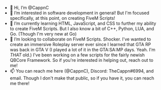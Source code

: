 - 👋 Hi, I’m @CappnC
- 👀 I’m interested in software development in general! But I'm focused specifically, at this point, on creating FiveM Scripts!
- 🌱 I’m currently learning HTML, JavaScript, and CSS to further my ability to create FiveM Scripts. But I also know a bit of C++, Python, LUA, and Go. (Though I'm very new at Go)
- 💞️ I’m looking to collaborate on FiveM Scripts. Shocker. I've wanted to create an immersive Roleplay server ever since I learned that GTA RP was back in GTA V (I played a lot of it in the GTA:SA:MP days. Yeah. I'm *THAT* old.)
  I've been working on a few scripts for the fairly newish QBCore Framework. So if you're interested in helping out, reach out to me!
- 📫 You can reach me here (@CappnC), Discord: TheCappn#6994, and email. Though I don't make that public, so if you have it, you can reach me there!

<!---
CappnC/CappnC is a ✨ special ✨ repository because its `README.md` (this file) appears on your GitHub profile.
You can click the Preview link to take a look at your changes.
--->
